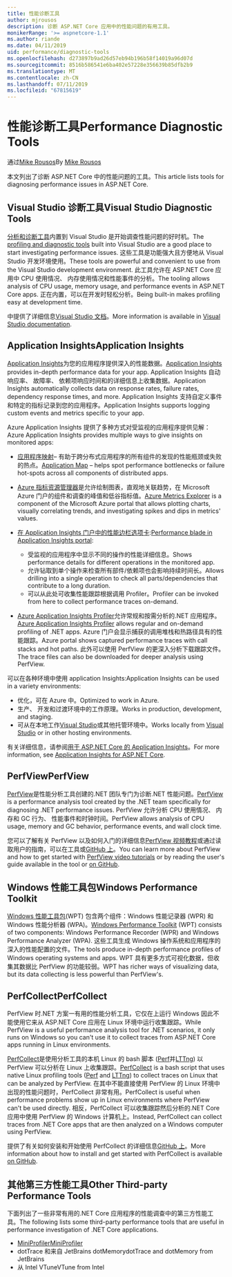 ```yaml
---
title: 性能诊断工具
author: mjrousos
description: 诊断 ASP.NET Core 应用中的性能问题的有用工具。
monikerRange: '>= aspnetcore-1.1'
ms.author: riande
ms.date: 04/11/2019
uid: performance/diagnostic-tools
ms.openlocfilehash: d273897b9ad26d57eb94b196b58f14019a96d07d
ms.sourcegitcommit: 8516b586541e6ba402e57228e356639b85dfb2b9
ms.translationtype: MT
ms.contentlocale: zh-CN
ms.lasthandoff: 07/11/2019
ms.locfileid: "67815619"
---
```

# <a name="performance-diagnostic-tools"></a><span data-ttu-id="025cf-103">性能诊断工具</span><span class="sxs-lookup"><span data-stu-id="025cf-103">Performance Diagnostic Tools</span></span>

<span data-ttu-id="025cf-104">通过[Mike Rousos](https://github.com/mjrousos)</span><span class="sxs-lookup"><span data-stu-id="025cf-104">By [Mike Rousos](https://github.com/mjrousos)</span></span>

<span data-ttu-id="025cf-105">本文列出了诊断 ASP.NET Core 中的性能问题的工具。</span><span class="sxs-lookup"><span data-stu-id="025cf-105">This article lists tools for diagnosing performance issues in ASP.NET Core.</span></span>

## <a name="visual-studio-diagnostic-tools"></a><span data-ttu-id="025cf-106">Visual Studio 诊断工具</span><span class="sxs-lookup"><span data-stu-id="025cf-106">Visual Studio Diagnostic Tools</span></span>

<span data-ttu-id="025cf-107">[分析和诊断工具](/visualstudio/profiling)内置到 Visual Studio 是开始调查性能问题的好时机。</span><span class="sxs-lookup"><span data-stu-id="025cf-107">The [profiling and diagnostic tools](/visualstudio/profiling) built into Visual Studio are a good place to start investigating performance issues.</span></span> <span data-ttu-id="025cf-108">这些工具是功能强大且方便地从 Visual Studio 开发环境使用。</span><span class="sxs-lookup"><span data-stu-id="025cf-108">These tools are powerful and convenient to use from the Visual Studio development environment.</span></span> <span data-ttu-id="025cf-109">此工具允许在 ASP.NET Core 应用中 CPU 使用情况、 内存使用情况和性能事件的分析。</span><span class="sxs-lookup"><span data-stu-id="025cf-109">The tooling allows analysis of CPU usage, memory usage, and performance events in ASP.NET Core apps.</span></span> <span data-ttu-id="025cf-110">正在内置，可以在开发时轻松分析。</span><span class="sxs-lookup"><span data-stu-id="025cf-110">Being built-in makes profiling easy at development time.</span></span>

<span data-ttu-id="025cf-111">中提供了详细信息[Visual Studio 文档](/visualstudio/profiling/profiling-overview)。</span><span class="sxs-lookup"><span data-stu-id="025cf-111">More information is available in [Visual Studio documentation](/visualstudio/profiling/profiling-overview).</span></span>

## <a name="application-insights"></a><span data-ttu-id="025cf-112">Application Insights</span><span class="sxs-lookup"><span data-stu-id="025cf-112">Application Insights</span></span>

<span data-ttu-id="025cf-113">[Application Insights](/azure/application-insights/app-insights-overview)为您的应用程序提供深入的性能数据。</span><span class="sxs-lookup"><span data-stu-id="025cf-113">[Application Insights](/azure/application-insights/app-insights-overview) provides in-depth performance data for your app.</span></span> <span data-ttu-id="025cf-114">Application Insights 自动响应率、 故障率、 依赖项响应时间和的详细信息上收集数据。</span><span class="sxs-lookup"><span data-stu-id="025cf-114">Application Insights automatically collects data on response rates, failure rates, dependency response times, and more.</span></span> <span data-ttu-id="025cf-115">Application Insights 支持自定义事件和特定的指标记录到您的应用程序。</span><span class="sxs-lookup"><span data-stu-id="025cf-115">Application Insights supports logging custom events and metrics specific to your app.</span></span>

<span data-ttu-id="025cf-116">Azure Application Insights 提供了多种方式对受监视的应用程序提供见解：</span><span class="sxs-lookup"><span data-stu-id="025cf-116">Azure Application Insights provides multiple ways to give insights on monitored apps:</span></span>

- <span data-ttu-id="025cf-117">[应用程序映射](/azure/application-insights/app-insights-app-map)– 有助于跨分布式应用程序的所有组件的发现的性能瓶颈或失败的热点。</span><span class="sxs-lookup"><span data-stu-id="025cf-117">[Application Map](/azure/application-insights/app-insights-app-map) – helps spot performance bottlenecks or failure hot-spots across all components of distributed apps.</span></span>
- <span data-ttu-id="025cf-118">[Azure 指标资源管理器](/azure/azure-monitor/platform/metrics-getting-started)是允许绘制图表，直观地关联趋势，在 Microsoft Azure 门户的组件和调查的峰值和低谷指标值。</span><span class="sxs-lookup"><span data-stu-id="025cf-118">[Azure Metrics Explorer](/azure/azure-monitor/platform/metrics-getting-started) is a component of the Microsoft Azure portal that allows plotting charts, visually correlating trends, and investigating spikes and dips in metrics' values.</span></span>
- <span data-ttu-id="025cf-119">[在 Application Insights 门户中的性能边栏选项卡](/azure/application-insights/app-insights-tutorial-performance):</span><span class="sxs-lookup"><span data-stu-id="025cf-119">[Performance blade in Application Insights portal](/azure/application-insights/app-insights-tutorial-performance):</span></span>

  - <span data-ttu-id="025cf-120">受监视的应用程序中显示不同的操作的性能详细信息。</span><span class="sxs-lookup"><span data-stu-id="025cf-120">Shows performance details for different operations in the monitored app.</span></span>
  - <span data-ttu-id="025cf-121">允许钻取到单个操作来检查所有部件/依赖项也会影响持续时间长。</span><span class="sxs-lookup"><span data-stu-id="025cf-121">Allows drilling into a single operation to check all parts/dependencies that contribute to a long duration.</span></span>
  - <span data-ttu-id="025cf-122">可以从此处可收集性能跟踪根据调用 Profiler。</span><span class="sxs-lookup"><span data-stu-id="025cf-122">Profiler can be invoked from here to collect performance traces on-demand.</span></span>

- <span data-ttu-id="025cf-123">[Azure Application Insights Profiler](/azure/azure-monitor/app/profiler)允许常规和按需分析的.NET 应用程序。</span><span class="sxs-lookup"><span data-stu-id="025cf-123">[Azure Application Insights Profiler](/azure/azure-monitor/app/profiler) allows regular and on-demand profiling of .NET apps.</span></span>  <span data-ttu-id="025cf-124">Azure 门户会显示捕获的调用堆栈和热路径具有的性能跟踪。</span><span class="sxs-lookup"><span data-stu-id="025cf-124">Azure portal shows captured performance traces with call stacks and hot paths.</span></span> <span data-ttu-id="025cf-125">此外可以使用 PerfView 的更深入分析下载跟踪文件。</span><span class="sxs-lookup"><span data-stu-id="025cf-125">The trace files can also be downloaded for deeper analysis using PerfView.</span></span>

<span data-ttu-id="025cf-126">可以在各种环境中使用 application Insights:</span><span class="sxs-lookup"><span data-stu-id="025cf-126">Application Insights can be used in a variety environments:</span></span>

- <span data-ttu-id="025cf-127">优化，可在 Azure 中。</span><span class="sxs-lookup"><span data-stu-id="025cf-127">Optimized to work in Azure.</span></span>
- <span data-ttu-id="025cf-128">生产、 开发和过渡环境中的工作原理。</span><span class="sxs-lookup"><span data-stu-id="025cf-128">Works in production, development, and staging.</span></span>
- <span data-ttu-id="025cf-129">可从在本地工作[Visual Studio](/azure/application-insights/app-insights-visual-studio)或其他托管环境中。</span><span class="sxs-lookup"><span data-stu-id="025cf-129">Works locally from [Visual Studio](/azure/application-insights/app-insights-visual-studio) or in other hosting environments.</span></span>

<span data-ttu-id="025cf-130">有关详细信息，请参阅[用于 ASP.NET Core 的 Application Insights](/azure/application-insights/app-insights-asp-net-core)。</span><span class="sxs-lookup"><span data-stu-id="025cf-130">For more information, see [Application Insights for ASP.NET Core](/azure/application-insights/app-insights-asp-net-core).</span></span>

## <a name="perfview"></a><span data-ttu-id="025cf-131">PerfView</span><span class="sxs-lookup"><span data-stu-id="025cf-131">PerfView</span></span>

<span data-ttu-id="025cf-132">[PerfView](https://github.com/Microsoft/perfview)是性能分析工具创建的.NET 团队专门为诊断.NET 性能问题。</span><span class="sxs-lookup"><span data-stu-id="025cf-132">[PerfView](https://github.com/Microsoft/perfview) is a performance analysis tool created by the .NET team specifically for diagnosing .NET performance issues.</span></span> <span data-ttu-id="025cf-133">PerfView 允许分析 CPU 使用情况、 内存和 GC 行为、 性能事件和时钟时间。</span><span class="sxs-lookup"><span data-stu-id="025cf-133">PerfView allows analysis of CPU usage, memory and GC behavior, performance events, and wall clock time.</span></span>

<span data-ttu-id="025cf-134">您可以了解有关 PerfView 以及如何入门的详细信息[PerfView 视频教程](https://channel9.msdn.com/Series/PerfView-Tutorial)或通过读取用户的指南，可以在工具或[GitHub 上](https://github.com/Microsoft/perfview)。</span><span class="sxs-lookup"><span data-stu-id="025cf-134">You can learn more about PerfView and how to get started with [PerfView video tutorials](https://channel9.msdn.com/Series/PerfView-Tutorial) or by reading the user's guide available in the tool or [on GitHub](https://github.com/Microsoft/perfview).</span></span>

## <a name="windows-performance-toolkit"></a><span data-ttu-id="025cf-135">Windows 性能工具包</span><span class="sxs-lookup"><span data-stu-id="025cf-135">Windows Performance Toolkit</span></span>

<span data-ttu-id="025cf-136">[Windows 性能工具包](/windows-hardware/test/wpt/)(WPT) 包含两个组件：Windows 性能记录器 (WPR) 和 Windows 性能分析器 (WPA)。</span><span class="sxs-lookup"><span data-stu-id="025cf-136">[Windows Performance Toolkit](/windows-hardware/test/wpt/) (WPT) consists of two components: Windows Performance Recorder (WPR) and Windows Performance Analyzer (WPA).</span></span> <span data-ttu-id="025cf-137">这些工具生成 Windows 操作系统和应用程序的深入的性能配置的文件。</span><span class="sxs-lookup"><span data-stu-id="025cf-137">The tools produce in-depth performance profiles of Windows operating systems and apps.</span></span> <span data-ttu-id="025cf-138">WPT 具有更多方式可视化数据，但收集其数据比 PerfView 的功能较弱。</span><span class="sxs-lookup"><span data-stu-id="025cf-138">WPT has richer ways of visualizing data, but its data collecting is less powerful than PerfView's.</span></span>

## <a name="perfcollect"></a><span data-ttu-id="025cf-139">PerfCollect</span><span class="sxs-lookup"><span data-stu-id="025cf-139">PerfCollect</span></span>

<span data-ttu-id="025cf-140">PerfView 时.NET 方案一有用的性能分析工具，它仅在上运行 Windows 因此不能使用它来从 ASP.NET Core 应用在 Linux 环境中运行收集跟踪。</span><span class="sxs-lookup"><span data-stu-id="025cf-140">While PerfView is a useful performance analysis tool for .NET scenarios, it only runs on Windows so you can't use it to collect traces from ASP.NET Core apps running in Linux environments.</span></span>

<span data-ttu-id="025cf-141">[PerfCollect](https://github.com/dotnet/coreclr/blob/master/Documentation/project-docs/linux-performance-tracing.md)是使用分析工具的本机 Linux 的 bash 脚本 ([Perf](https://perf.wiki.kernel.org/index.php/Main_Page)并[LTTng](https://lttng.org/)) 以 PerfView 可以分析在 Linux 上收集跟踪。</span><span class="sxs-lookup"><span data-stu-id="025cf-141">[PerfCollect](https://github.com/dotnet/coreclr/blob/master/Documentation/project-docs/linux-performance-tracing.md) is a bash script that uses native Linux profiling tools ([Perf](https://perf.wiki.kernel.org/index.php/Main_Page) and [LTTng](https://lttng.org/)) to collect traces on Linux that can be analyzed by PerfView.</span></span> <span data-ttu-id="025cf-142">在其中不能直接使用 PerfView 的 Linux 环境中出现的性能问题时，PerfCollect 非常有用。</span><span class="sxs-lookup"><span data-stu-id="025cf-142">PerfCollect is useful when performance problems show up in Linux environments where PerfView can't be used directly.</span></span> <span data-ttu-id="025cf-143">相反，PerfCollect 可以收集跟踪然后分析的.NET Core 应用中使用 PerfView 的 Windows 计算机上。</span><span class="sxs-lookup"><span data-stu-id="025cf-143">Instead, PerfCollect can collect traces from .NET Core apps that are then analyzed on a Windows computer using PerfView.</span></span>

<span data-ttu-id="025cf-144">提供了有关如何安装和开始使用 PerfCollect 的详细信息[GitHub 上](https://github.com/dotnet/coreclr/blob/master/Documentation/project-docs/linux-performance-tracing.md)。</span><span class="sxs-lookup"><span data-stu-id="025cf-144">More information about how to install and get started with PerfCollect is available [on GitHub](https://github.com/dotnet/coreclr/blob/master/Documentation/project-docs/linux-performance-tracing.md).</span></span>

## <a name="other-third-party-performance-tools"></a><span data-ttu-id="025cf-145">其他第三方性能工具</span><span class="sxs-lookup"><span data-stu-id="025cf-145">Other Third-party Performance Tools</span></span>

<span data-ttu-id="025cf-146">下面列出了一些非常有用的.NET Core 应用程序的性能调查中的第三方性能工具。</span><span class="sxs-lookup"><span data-stu-id="025cf-146">The following lists some third-party performance tools that are useful in performance investigation of .NET Core applications.</span></span>

- [<span data-ttu-id="025cf-147">MiniProfiler</span><span class="sxs-lookup"><span data-stu-id="025cf-147">MiniProfiler</span></span>](https://miniprofiler.com/)
- <span data-ttu-id="025cf-148">dotTrace 和来自 JetBrains dotMemory</span><span class="sxs-lookup"><span data-stu-id="025cf-148">dotTrace and dotMemory from JetBrains</span></span>
- <span data-ttu-id="025cf-149">从 Intel VTune</span><span class="sxs-lookup"><span data-stu-id="025cf-149">VTune from Intel</span></span>
